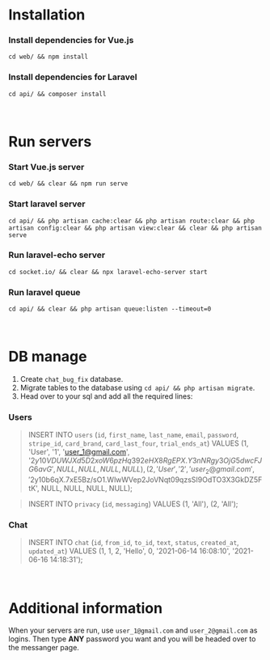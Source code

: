 # Installation

### Install dependencies for Vue.js
```
cd web/ && npm install
```

### Install dependencies for Laravel
```
cd api/ && composer install
```

<br>

# Run servers

### Start Vue.js server
```
cd web/ && clear && npm run serve
```

### Start laravel server
```
cd api/ && php artisan cache:clear && php artisan route:clear && php artisan config:clear && php artisan view:clear && clear && php artisan serve
```

### Run laravel-echo server
```
cd socket.io/ && clear && npx laravel-echo-server start
```

### Run laravel queue
```
cd api/ && clear && php artisan queue:listen --timeout=0
```

<br>

# DB manage

1. Create `chat_bug_fix` database.
2. Migrate tables to the database using ```cd api/ && php artisan migrate```.
3. Head over to your sql and add all the required lines:

### Users
> INSERT INTO `users` (`id`, `first_name`, `last_name`, `email`, `password`, `stripe_id`, `card_brand`, `card_last_four`, `trial_ends_at`) VALUES (1, 'User', '1', 'user_1@gmail.com', '$2y$10$VDUWJXd5D2xoW6pzHq392eHX8RgEPX.Y3nNRgy3OjG5dwcFJG6avG', NULL, NULL, NULL, NULL), (2, 'User', '2', 'user_2@gmail.com', '$2y$10$b6qX.7xE5Bz/sO1.WlwWVep2JoVNqt09qzsSI9OdTO3X3GkDZ5FtK', NULL, NULL, NULL, NULL);

> INSERT INTO `privacy` (`id`, `messaging`) VALUES (1, 'All'), (2, 'All');

### Chat
> INSERT INTO `chat` (`id`, `from_id`, `to_id`, `text`, `status`, `created_at`, `updated_at`) VALUES (1, 1, 2, 'Hello', 0, '2021-06-14 16:08:10', '2021-06-16 14:18:31');

<br>

# Additional information

When your servers are run, use `user_1@gmail.com` and `user_2@gmail.com` as logins. Then type __ANY__ password you want and you will be headed over to the messanger page.
